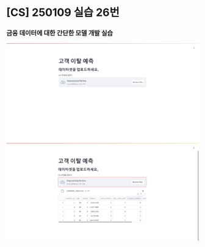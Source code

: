 # [CS] 250109 실습 26번

### 금융 데이터에 대한 간단한 모델 개발 실습

![26-1](images/26-1.png)
![26-2](images/26-2.png)
